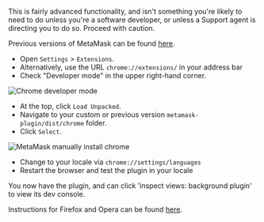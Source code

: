 This is fairly advanced functionality, and isn't something you're likely to need to do unless you're a software developer, or unless a Support agent is directing you to do so. Proceed with caution.


Previous versions of MetaMask can be found [here](https://github.com/MetaMask/metamask-extension/releases).


* Open `Settings` > `Extensions`.
* Alternatively, use the URL `chrome://extensions/` in your address bar
* Check "Developer mode" in the upper right-hand corner.


![Chrome developer mode](https://support.metamask.io/hc/article_attachments/16178904459035)


* At the top, click `Load Unpacked`.
* Navigate to your custom or previous version `metamask-plugin/dist/chrome` folder.
* Click `Select`.


![MetaMask manually install chrome](https://support.metamask.io/hc/article_attachments/16178921337627)


* Change to your locale via `chrome://settings/languages`
* Restart the browser and test the plugin in your locale


You now have the plugin, and can click 'inspect views: background plugin' to view its dev console.


Instructions for Firefox and Opera can be found [here](https://support.metamask.io/hc/en-us/articles/360015489471-How-to-Install-MetaMask-Manually).

